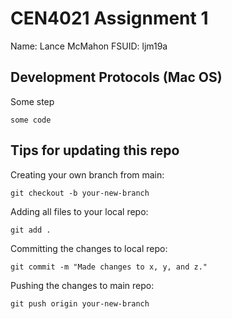 # CEN4021 Assignment 1
Name: Lance McMahon
FSUID: ljm19a

## Development Protocols (Mac OS)

Some step
```
some code
```

## Tips for updating this repo

Creating your own branch from main:
```
git checkout -b your-new-branch
```

Adding all files to your local repo:
```
git add .
```

Committing the changes to local repo:
```
git commit -m "Made changes to x, y, and z."
```

Pushing the changes to main repo:
```
git push origin your-new-branch
```
